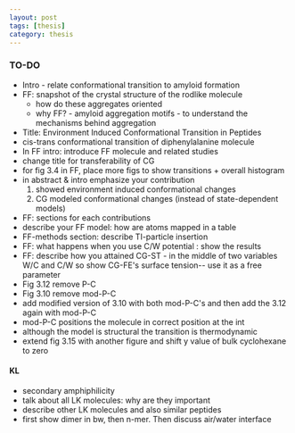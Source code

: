 ```yaml
---
layout: post
tags: [thesis]
category: thesis
---
```


### TO-DO
- Intro - relate conformational transition to amyloid formation
- FF: snapshot of the crystal structure of the rodlike molecule
    - how do these aggregates oriented
    - why FF? - amyloid aggregation motifs - to understand the mechanisms behind aggregation
- Title: Environment Induced Conformational Transition in Peptides
- cis-trans conformational transition of diphenylalanine molecule
- In FF intro: introduce FF molecule and related studies
- change title for transferability of CG
- for fig 3.4 in FF, place more figs to show transitions + overall histogram
- in abstract & intro emphasize your contribution
  1. showed environment induced conformational changes
  2. CG modeled conformational changes (instead of state-dependent models)
- FF: sections for each contributions
- describe your FF model: how are atoms mapped in a table
- FF-methods section: describe TI-particle insertion
- FF: what happens when you use C/W potential : show the results
- FF: describe how you attained CG-ST - in the middle of two variables W/C and C/W so show CG-FE's surface tension-- use it as a free parameter
- Fig 3.12 remove P-C
- Fig 3.10 remove mod-P-C
- add modified version of 3.10 with both mod-P-C's and then add the 3.12 again with mod-P-C
- mod-P-C positions the molecule in correct position at the int
- although the model is structural the transition is thermodynamic 
- extend fig 3.15 with another figure and shift y value of bulk cyclohexane to zero

#### KL
- secondary amphiphilicity
- talk about all LK molecules: why are they important
- describe other LK molecules and also similar peptides
- first show dimer in bw, then n-mer. Then discuss air/water interface

